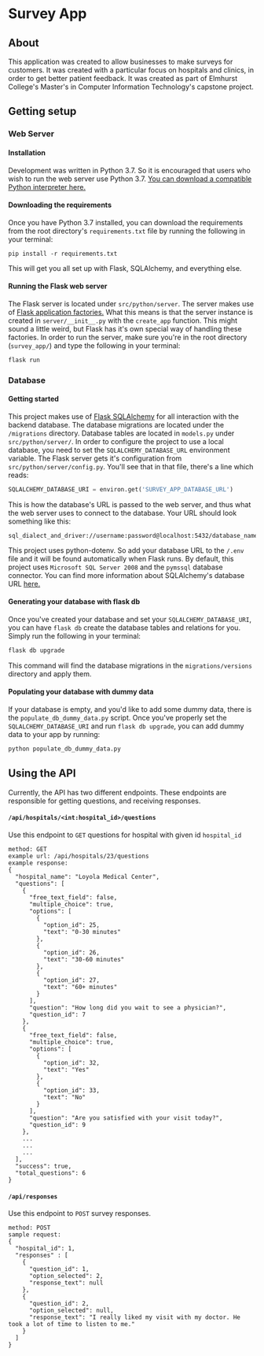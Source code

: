 # Survey App
## About
This application was created to allow businesses to make surveys for customers.
It was created with a particular focus on hospitals and clinics, in order to get
better patient feedback. It was created as part of Elmhurst College's Master's in 
Computer Information Technology's capstone project.

## Getting setup
### Web Server
#### Installation
Development was written in Python 3.7. So it is encouraged that users who wish to run
the web server use Python 3.7.
[You can download a compatible Python interpreter here.](https://www.python.org/downloads/)

#### Downloading the requirements
Once you have Python 3.7 installed, you can download the requirements from the root 
directory's `requirements.txt` file by running the following in your terminal:
```
pip install -r requirements.txt
```
This will get you all set up with Flask, SQLAlchemy, and everything else.

#### Running the Flask web server
The Flask server is located under `src/python/server`. The server makes use of 
[Flask application factories.](https://flask.palletsprojects.com/en/1.1.x/tutorial/factory/)
What this means is that the server instance is created in `server/__init__.py` with
the `create_app` function. This might sound a little weird, but Flask has it's own
special way of handling these factories. In order to run the server, make sure you're
in the root directory (`survey_app/`) and type the following in your terminal:
```bash
flask run
```

### Database
#### Getting started
This project makes use of [Flask SQLAlchemy](https://flask-sqlalchemy.palletsprojects.com/en/2.x/)
for all interaction with the backend database. The database migrations are located under the `/migrations`
directory.
Database tables are located in `models.py` under `src/python/server/`. In order to configure the project
to use a local database, you need to set the `SQLALCHEMY_DATABASE_URL` environment variable. The Flask
server gets it's configuration from `src/python/server/config.py`. You'll see that in that file, there's a 
line which reads:
```python
SQLALCHEMY_DATABASE_URI = environ.get('SURVEY_APP_DATABASE_URL')
```
This is how the database's URL is passed to the web server, and thus what the web server uses to connect to the
database. Your URL should look something like this:
```
sql_dialect_and_driver://username:password@localhost:5432/database_name
```
This project uses python-dotenv. So add your database URL to the `/.env` file and it will be found
automatically when Flask runs.
By default, this project uses `Microsoft SQL Server 2008` and the `pymssql` database connector. You can find more 
information about SQLAlchemy's database URL [here.](https://docs.sqlalchemy.org/en/13/core/engines.html)

#### Generating your database with flask db
Once you've created your database and set your `SQLALCHEMY_DATABASE_URI`, you can have `flask db` 
create the database tables and relations for you. Simply run the following in your terminal:
```bash
flask db upgrade
```
This command will find the database migrations in the `migrations/versions` directory and apply them.

#### Populating your database with dummy data
If your database is empty, and you'd like to add some dummy data, there is the `populate_db_dummy_data.py`
script. Once you've properly set the `SQLALCHEMY_DATABASE_URI` and run `flask db upgrade`, you can add
dummy data to your app by running:
```bash
python populate_db_dummy_data.py
```

## Using the API
Currently, the API has two different endpoints. These endpoints are responsible for getting questions, and 
receiving responses.  

#### `/api/hospitals/<int:hospital_id>/questions`
Use this endpoint to `GET` questions for hospital with given id `hospital_id`
```
method: GET
example url: /api/hospitals/23/questions
example response:
{
  "hospital_name": "Loyola Medical Center",
  "questions": [
    {
      "free_text_field": false,
      "multiple_choice": true,
      "options": [
        {
          "option_id": 25,
          "text": "0-30 minutes"
        },
        {
          "option_id": 26,
          "text": "30-60 minutes"
        },
        {
          "option_id": 27,
          "text": "60+ minutes"
        }
      ],
      "question": "How long did you wait to see a physician?",
      "question_id": 7
    },
    {
      "free_text_field": false,
      "multiple_choice": true,
      "options": [
        {
          "option_id": 32,
          "text": "Yes"
        },
        {
          "option_id": 33,
          "text": "No"
        }
      ],
      "question": "Are you satisfied with your visit today?",
      "question_id": 9
    },
    ...
    ...
    ...
  ],
  "success": true,
  "total_questions": 6
}
```

#### `/api/responses`
Use this endpoint to `POST` survey responses.
```
method: POST
sample request:
{
  "hospital_id": 1,
  "responses" : [
    {
      "question_id": 1,
      "option_selected": 2,
      "response_text": null
    },
    {
      "question_id": 2,
      "option_selected": null,
      "response_text": "I really liked my visit with my doctor. He took a lot of time to listen to me."
    }
  ]
}
```